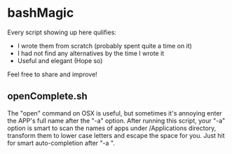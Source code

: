 # bashMagic
Every script showing up here qulifies:
- I wrote them from scratch (probably spent quite a time on it)
- I had not find any alternatives by the time I wrote it
- Useful and elegant (Hope so)

Feel free to share and improve!

## openComplete.sh
The "open" command on OSX is useful, but sometimes it's annoying enter
the APP's full name after the "-a" option. After running this script,
your "-a" option is smart to scan the names of apps under /Applications
directory, transform them to lower case letters and escape the space
for you. Just hit <tab> for smart auto-completion after "-a ".
